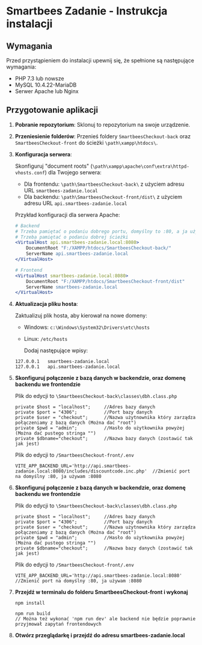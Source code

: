 # Smartbees Zadanie - Instrukcja instalacji

## Wymagania

Przed przystąpieniem do instalacji upewnij się, że spełnione są następujące wymagania:

- PHP 7.3 lub nowsze
- MySQL 10.4.22-MariaDB
- Serwer Apache lub Nginx

## Przygotowanie aplikacji

1. **Pobranie repozytorium**: Sklonuj to repozytorium na swoje urządzenie.

2. **Przeniesienie folderów**: Przenieś foldery `SmartbeesCheckout-back` oraz `SmartbeesCheckout-front` do ścieżki `\path\xampp\htdocs\`.

3. **Konfiguracja serwera**:

   Skonfiguruj "document roots" (`\path\xampp\apache\conf\extra\httpd-vhosts.conf`) dla Twojego serwera:

   - Dla frontendu: `\path\SmartbeesCheckout-back\` z użyciem adresu URL `smartbees-zadanie.local`
   - Dla backendu: `\path\SmartbeesCheckout-front/dist\` z użyciem adresu URL `api.smartbees-zadanie.local`

   Przykład konfiguracji dla serwera Apache:

   ```apache
   # Backend
   # Trzeba pamiętać o podaniu dobrego portu, domyślny to :80, a ja używam :8080
   # Trzeba pamiętać o podaniu dobrej ścieżki
   <VirtualHost api.smartbees-zadanie.local:8080>
       DocumentRoot "F:/XAMPP/htdocs/SmartbeesCheckout-back/"
       ServerName api.smartbees-zadanie.local
   </VirtualHost>

   # Frontend
   <VirtualHost smartbees-zadanie.local:8080>
       DocumentRoot "F:/XAMPP/htdocs/SmartbeesCheckout-front/dist"
       ServerName smartbees-zadanie.local
   </VirtualHost>
   ```
4. **Aktualizacja pliku hosta**:

   Zaktualizuj plik hosta, aby kierował na nowe domeny:

   - Windows: `c:\Windows\System32\Drivers\etc\hosts`
   - Linux: `/etc/hosts`
     
     Dodaj następujące wpisy:
    ```
    127.0.0.1   smartbees-zadanie.local
    127.0.0.1   api.smartbees-zadanie.local
    ```
5. **Skonfiguruj połączenie z bazą danych w backendzie, oraz domenę backendu we frontendzie**

   Plik do edycji to `\SmartbeesCheckout-back\classes\dbh.class.php`
    ```
    private $host = "localhost";     //Adres bazy danych
    private $port = "4306";          //Port bazy danych
    private $user = "checkout";      //Nazwa użytnownika który zarządza połączeniamy z bazą danych (Można dać "root")
    private $pwd = "admin";          //Hasło do użytkownika powyżej (Można dać pustego stringa "") 
    private $dbname="checkout";      //Nazwa bazy danych (zostawić tak jak jest)
    ```

   Plik do edycji to `/SmartbeesCheckout-front/.env`
   ```
   VITE_APP_BACKEND_URL='http://api.smartbees-zadanie.local:8080/includes/discountcode.inc.php'  //Zmienić port na domyślny :80, ja używam :8080
   ```
5. **Skonfiguruj połączenie z bazą danych w backendzie, oraz domenę backendu we frontendzie**

   Plik do edycji to `\SmartbeesCheckout-back\classes\dbh.class.php`
    ```
    private $host = "localhost";     //Adres bazy danych
    private $port = "4306";          //Port bazy danych
    private $user = "checkout";      //Nazwa użytnownika który zarządza połączeniamy z bazą danych (Można dać "root")
    private $pwd = "admin";          //Hasło do użytkownika powyżej (Można dać pustego stringa "") 
    private $dbname="checkout";      //Nazwa bazy danych (zostawić tak jak jest)
    ```

   Plik do edycji to `/SmartbeesCheckout-front/.env`
   ```
   VITE_APP_BACKEND_URL='http://api.smartbees-zadanie.local:8080'  //Zmienić port na domyślny :80, ja używam :8080
   ```
6. **Przejdź w terminalu do folderu SmartbeesCheckout-front i wykonaj**
    ```
    npm install
    
    npm run build
    // Można też wykonać 'npm run dev' ale backend nie będzie poprawnie przyjmował zapytań frontendowych
    ```
7. **Otwórz przeglądarkę i przejdź do adresu smartbees-zadanie.local**
